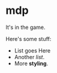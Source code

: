 # mdp

It's in the game.

Here's some stuff:
- List goes Here
- Another _list_.
- More **styling**.
